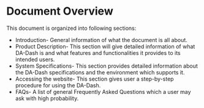 # Document Overview

This document is organized into following sections: 
* Introduction- General information of what the document is all about.
* Product Description- This section will give detailed information of what DA-Dash is and what features and functionalities it provides to its intended users.
* System Specifications- This section provides detailed information about the DA-Dash specifications and the environment which supports it.
* Accessing the website- This section gives user a step-by-step procedure for using the DA-Dash. 
* FAQs- A list of general Frequently Asked Questions which a user may ask with high probability.

